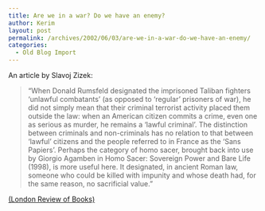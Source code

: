 ```yaml
---
title: Are we in a war? Do we have an enemy?
author: Kerim
layout: post
permalink: /archives/2002/06/03/are-we-in-a-war-do-we-have-an-enemy/
categories:
  - Old Blog Import
---
```

An article by Slavoj Zizek:


>   &#8220;When Donald Rumsfeld designated the imprisoned Taliban fighters &#8216;unlawful combatants&#8217; (as opposed to &#8216;regular&#8217; prisoners of war), he did not simply mean that their criminal terrorist activity placed them outside the law: when an American citizen commits a crime, even one as serious as murder, he remains a &#8216;lawful criminal&#8217;. The distinction between criminals and non-criminals has no relation to that between &#8216;lawful&#8217; citizens and the people referred to in France as the &#8216;Sans Papiers&#8217;. Perhaps the category of homo sacer, brought back into use by Giorgio Agamben in Homo Sacer: Sovereign Power and Bare Life (1998), is more useful here. It designated, in ancient Roman law, someone who could be killed with impunity and whose death had, for the same reason, no sacrificial value.&#8221;


<a href="http://www.lrb.co.uk/v24/n10/zize2410.htm" onclick="_gaq.push(['_trackEvent', 'outbound-article', 'http://www.lrb.co.uk/v24/n10/zize2410.htm', '(London Review of Books)']);" >(London Review of Books)</a>

